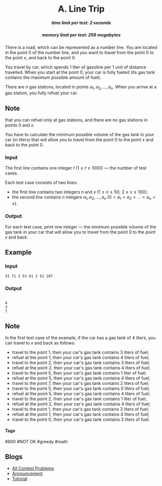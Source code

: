 <h1 style='text-align: center;'> A. Line Trip</h1>

<h5 style='text-align: center;'>time limit per test: 2 seconds</h5>
<h5 style='text-align: center;'>memory limit per test: 256 megabytes</h5>

There is a road, which can be represented as a number line. You are located in the point $0$ of the number line, and you want to travel from the point $0$ to the point $x$, and back to the point $0$.

You travel by car, which spends $1$ liter of gasoline per $1$ unit of distance travelled. When you start at the point $0$, your car is fully fueled (its gas tank contains the maximum possible amount of fuel).

There are $n$ gas stations, located in points $a_1, a_2, \dots, a_n$. When you arrive at a gas station, you fully refuel your car. 
## Note

 that you can refuel only at gas stations, and there are no gas stations in points $0$ and $x$.

You have to calculate the minimum possible volume of the gas tank in your car (in liters) that will allow you to travel from the point $0$ to the point $x$ and back to the point $0$.

### Input

The first line contains one integer $t$ ($1 \le t \le 1000$) — the number of test cases.

Each test case consists of two lines:

* the first line contains two integers $n$ and $x$ ($1 \le n \le 50$; $2 \le x \le 100$);
* the second line contains $n$ integers $a_1, a_2, \dots, a_n$ ($0 < a_1 < a_2 < \dots < a_n < x$).
### Output

For each test case, print one integer — the minimum possible volume of the gas tank in your car that will allow you to travel from the point $0$ to the point $x$ and back.

## Example

### Input


```text
33 71 2 53 61 2 51 107
```
### Output

```text

4
3
7

```
## Note

In the first test case of the example, if the car has a gas tank of $4$ liters, you can travel to $x$ and back as follows:

* travel to the point $1$, then your car's gas tank contains $3$ liters of fuel;
* refuel at the point $1$, then your car's gas tank contains $4$ liters of fuel;
* travel to the point $2$, then your car's gas tank contains $3$ liters of fuel;
* refuel at the point $2$, then your car's gas tank contains $4$ liters of fuel;
* travel to the point $5$, then your car's gas tank contains $1$ liter of fuel;
* refuel at the point $5$, then your car's gas tank contains $4$ liters of fuel;
* travel to the point $7$, then your car's gas tank contains $2$ liters of fuel;
* travel to the point $5$, then your car's gas tank contains $0$ liters of fuel;
* refuel at the point $5$, then your car's gas tank contains $4$ liters of fuel;
* travel to the point $2$, then your car's gas tank contains $1$ liter of fuel;
* refuel at the point $2$, then your car's gas tank contains $4$ liters of fuel;
* travel to the point $1$, then your car's gas tank contains $3$ liters of fuel;
* refuel at the point $1$, then your car's gas tank contains $4$ liters of fuel;
* travel to the point $0$, then your car's gas tank contains $3$ liters of fuel.


#### Tags 

#800 #NOT OK #greedy #math 

## Blogs
- [All Contest Problems](../Educational_Codeforces_Round_158_(Rated_for_Div._2).md)
- [Announcement](../blogs/Announcement.md)
- [Tutorial](../blogs/Tutorial.md)
